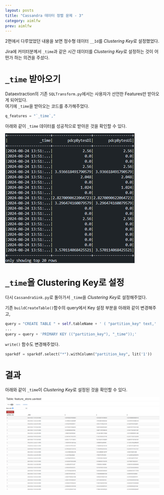 ```yaml
---
layout: posts
title: "Cassandra 데이터 정렬 문제 - 3"
category: aimlfw
prev: aimlfw
---
```


2편에서 다루었었던 내용을 보면 정수형 데이터 `__Id`를 *Clustering Key*로 설정했었다.

Jira에 커미터분께서 `_time`과 같은 시간 데이터를 *Clustering Key*로 설정하는 것이 어떤가 하는 의견을 주셨다.

# `_time` 받아오기

Dataextraction의 기존 `SQLTransform.py`에서는 사용자가 선언한 Features만 받아오게 되어있다.<br>
여기에 `_time`을 받아오는 코드를 추가해주었다.

```python
q_features = "`_time`,"
```

아래와 같이 `_time` 데이터를 성공적으로 받아온 것을 확인할 수 있다.

<img class="modal img_small" src="/_pages/projects/aimlfw/images/10-1.png" alt=""/>

# `_time`을 Clustering Key로 설정

다시 `CassandraSink.py`로 돌아가서 `_time`을 *Clustering Key*로 설정해주었다.

기존 `buildCreateTable()`함수의 query에서 Key 설정 부분을 아래와 같이 변경해주고,

```python
query = "CREATE TABLE " + self.tableName + ' ( "partition_key" text,'
...
query = query + 'PRIMARY KEY (("partition_key"), "_time"));'
```

`write()` 함수도 변경해주었다.

```python
sparkdf = sparkdf.select("*").withColumn("partition_key", lit('1'))
```

# 결과

아래와 같이 `_time`이 *Clustering Key*로 설정된 것을 확인할 수 있다.

<img class="modal img_small" src="/_pages/projects/aimlfw/images/10-2.png" alt=""/>